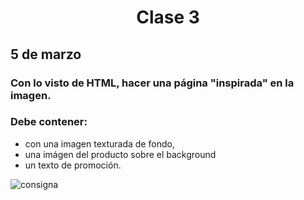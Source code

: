 <h1 align="center"> Clase 3 </h1> 


## 5 de marzo

 
### Con lo visto de HTML, hacer una página "inspirada" en la imagen.

### Debe contener:
 * con una imagen texturada de fondo, 
 * una imágen del producto sobre el background
 * un texto de promoción.


![consigna](https://github.com/Galbickus/knork/assets/135274833/a611b00a-77ba-4d1c-aa70-c419571d7b0a)

